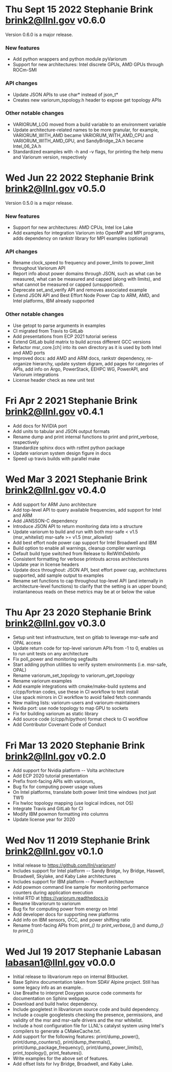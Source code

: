 # Thu Sept 15 2022 Stephanie Brink <brink2@llnl.gov> v0.6.0
Version 0.6.0 is a major release.

### New features
* Add python wrappers and python module pyVariorum
* Support for new architectures: Intel discrete GPUs, AMD GPUs through ROCm-SMI

### API changes
* Update JSON APIs to use char* instead of json_t*
* Creates new variorum_topology.h header to expose get topology APIs

### Other notable changes
* VARIORUM_LOG moved from a build variable to an environment variable
* Update architecture-related names to be more granular, for example,
  VARIORUM_WITH_AMD became VARIORUM_WITH_AMD_CPU and VARIORUM_WITH_AMD_GPU, and
  SandyBridge_2A.h became Intel_06_2A.h
* Standardized examples with -h and -v flags, for printing the help menu and
  Variorum version, respectively

# Wed Jun 22 2022 Stephanie Brink <brink2@llnl.gov> v0.5.0
Version 0.5.0 is a major release.

### New features
* Support for new architectures: AMD CPUs, Intel Ice Lake
* Add examples for integration Variorum into OpenMP and MPI programs, adds
  dependency on rankstr library for MPI examples (optional)

### API changes
* Rename clock_speed to frequency and power_limits to power_limit throughout
  Variorum API
* Report info about power domains through JSON, such as what can be measured,
  what can be measured and capped (along with limits), and what cannot be
  measured or capped (unsupported).
* Deprecate set_and_verify API and removes associated example
* Extend JSON API and Best Effort Node Power Cap to ARM, AMD, and Intel
  platforms, IBM already supported

### Other notable changes
* Use getopt to parse arguments in examples
* CI migrated from Travis to GitLab
* Add presentations from ECP 2021 tutorial seriess
* Extend GitLab build matrix to build across different GCC versions
* Refactor msr_core.[ch] into its own directory as it is used by both Intel and
  AMD ports
* Improved docs: add AMD and ARM docs, rankstr dependency, re-organize
  hierarchy, update system digram, add pages for categories of APIs, add info
  on Argo, PowerStack, EEHPC WG, PowerAPI, and Variorum integrations
* License header check as new unit test

# Fri Apr 2 2021 Stephanie Brink <brink2@llnl.gov> v0.4.1
* Add docs for NVIDIA port
* Add units to tabular and JSON output formats
* Rename dump and print internal functions to print and print_verbose,
  respectively
* Standardize sphinx docs with rstfmt python package
* Update variorum system design figure in docs
* Speed up travis builds with parallel make

# Wed Mar 3 2021 Stephanie Brink <brink2@llnl.gov> v0.4.0
* Add support for ARM Juno architecture
* Add top-level API to query available frequencies, add support for Intel and ARM
* Add JANSSON-C dependency
* Introduce JSON API to return monitoring data into a structure
* Update variorum to build and run with both msr-safe < v1.5 (msr_whitelist)
  msr-safe >= v1.5 (msr_allowlist)
* Add best effort node power cap support for Intel Broadwell and IBM
* Build option to enable all warnings, cleanup compiler warnings
* Default build type switched from Release to RelWithDebInfo
* Consistent formatting for verbose printouts across architectures
* Update year in license headers
* Update docs throughout: JSON API, best effort power cap, architectures
  supported, add sample output to examples
* Rename set functions to cap throughout top-level API (and internally in
  architecture-level functions) to clarify that the setting is an upper bound;
  instantaneous reads on these metrics may be at or below the value

# Thu Apr 23 2020 Stephanie Brink <brink2@llnl.gov> v0.3.0
* Setup unit test infrastructure, test on gitlab to leverage msr-safe and OPAL
  access
* Update return code for top-level variorum APIs from -1 to 0, enables us to
  run unit tests on any architecture
* Fix poll_power and monitoring segfaults
* Start adding python utilities to verify system environments (i.e. msr-safe,
  OPAL)
* Rename variorum_set_topology to variorum_get_topology
* Rename variorum examples
* Add example integrations with cmake/make-build systems and c/cpp/fortran
  codes, use these in CI workflow to test install
* Use spack mirrors in CI workflow to avoid failed fetch commands
* New mailing lists: variorum-users and variorum-maintainers
* Nvidia port: use node topology to map GPU to sockets
* Fix for building variorum as static library
* Add source code (c/cpp/h/python) format check to CI workflow
* Add Contributor Covenant Code of Conduct

# Fri Mar 13 2020 Stephanie Brink <brink2@llnl.gov> v0.2.0
* Add support for Nvidia platform -- Volta architecture
* Add ECP 2020 tutorial presentation
* Prefix front-facing APIs with variorum_
* Bug fix for computing power usage values
* On Intel platforms, translate both power limit time windows (not just TW1)
* Fix hwloc topology mapping (use logical indices, not OS)
* Integrate Travis and GitLab for CI
* Modify IBM powmon formatting into columns
* Update license year for 2020

# Wed Nov 11 2019 Stephanie Brink <brink2@llnl.gov> v0.1.0
* Initial release to <https://github.com/llnl/variorum>!
* Includes support for Intel platform -- Sandy Bridge, Ivy Bridge, Haswell,
  Broadwell, Skylake, and Kaby Lake architectures
* Includes support for IBM platform -- Power9 architecture
* Add powmon command line sample for monitoring performance counters during
  application execution
* Initial RTD at <https://variorum.readthedocs.io>
* Rename libvariorum to variorum
* Bug fix for computing power from energy on Intel
* Add developer docs for supporting new platforms
* Add info on IBM sensors, OCC, and power shifting ratio
* Rename front-facing APIs from print_*() to print_verbose_*() and dump_*() to
  print_*()

# Wed Jul 19 2017 Stephanie Labasan <labasan1@llnl.gov> v0.0.0
* Initial release to libvariorum repo on internal Bitbucket.
* Base Sphinx documentation taken from SDAV Alpine project. Still has some
  legacy info as an example..
* Use Breathe to interpret Doxygen source code comments for documentation on
  Sphinx webpage.
* Download and build hwloc dependency.
* Include googletest in libvariorum source code and build dependency.
* Include a couple googletests checking the presence, permissions, and validity
  of the msr and msr-safe drivers and the msr whitelist.
* Include a host configuration file for LLNL's catalyst system using Intel's
  compilers to generate a CMakeCache.txt.
* Add support for the following features: print/dump_power(),
  print/dump_counters(), print/dump_thermals(), print/dump_package_frequency(),
  print/dump_power_limits(), print_topology(), print_features().
* Write examples for the above set of features.
* Add offset lists for Ivy Bridge, Broadwell, and Kaby Lake.
